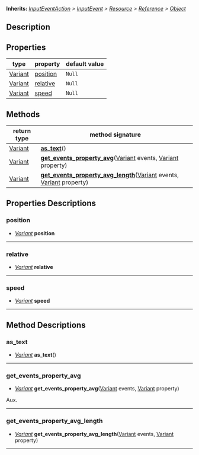 **Inherits:** _[InputEventAction](https://docs.godotengine.org/en/stable/classes/class_inputeventaction.html) > [InputEvent](https://docs.godotengine.org/en/stable/classes/class_inputevent.html) > [Resource](https://docs.godotengine.org/en/stable/classes/class_resource.html) > [Reference](https://docs.godotengine.org/en/stable/classes/class_reference.html) > [Object](https://docs.godotengine.org/en/stable/classes/class_object.html)_  
## Description  
  
## Properties 
  
| type | property | default value |  
| ---- | -------- | ------------- |  
| [Variant](https://docs.godotengine.org/en/stable/classes/class_variant.html) | [position](inputeventscreentwist#position) | `Null` |  
| [Variant](https://docs.godotengine.org/en/stable/classes/class_variant.html) | [relative](inputeventscreentwist#relative) | `Null` |  
| [Variant](https://docs.godotengine.org/en/stable/classes/class_variant.html) | [speed](inputeventscreentwist#speed) | `Null` |  
  
## Methods 
  
| return type | method signature |  
| ----------- | ---------------- |  
| [Variant](https://docs.godotengine.org/en/stable/classes/class_variant.html) | **[as_text](inputeventsinglescreentouch#as_text)**() |  
| [Variant](https://docs.godotengine.org/en/stable/classes/class_variant.html) | **[get_events_property_avg](inputeventscreentwist#get_events_property_avg)**([Variant](https://docs.godotengine.org/en/stable/classes/class_variant.html) events, [Variant](https://docs.godotengine.org/en/stable/classes/class_variant.html) property) |  
| [Variant](https://docs.godotengine.org/en/stable/classes/class_variant.html) | **[get_events_property_avg_length](inputeventscreentwist#get_events_property_avg_length)**([Variant](https://docs.godotengine.org/en/stable/classes/class_variant.html) events, [Variant](https://docs.godotengine.org/en/stable/classes/class_variant.html) property) |  
  
## Properties Descriptions  
  
### position 
- _[Variant](https://docs.godotengine.org/en/stable/classes/class_variant.html)_ **position**  
  
  
---------
### relative 
- _[Variant](https://docs.godotengine.org/en/stable/classes/class_variant.html)_ **relative**  
  
  
---------
### speed 
- _[Variant](https://docs.godotengine.org/en/stable/classes/class_variant.html)_ **speed**  
  
  
---------
## Method Descriptions  
  
### as_text 
- _[Variant](https://docs.godotengine.org/en/stable/classes/class_variant.html)_ **as_text**() 
  
  
---------
### get_events_property_avg 
- _[Variant](https://docs.godotengine.org/en/stable/classes/class_variant.html)_ **get_events_property_avg**([Variant](https://docs.godotengine.org/en/stable/classes/class_variant.html) events, [Variant](https://docs.godotengine.org/en/stable/classes/class_variant.html) property) 
  
 Aux.
  
---------
### get_events_property_avg_length 
- _[Variant](https://docs.godotengine.org/en/stable/classes/class_variant.html)_ **get_events_property_avg_length**([Variant](https://docs.godotengine.org/en/stable/classes/class_variant.html) events, [Variant](https://docs.godotengine.org/en/stable/classes/class_variant.html) property) 
  
  
---------
